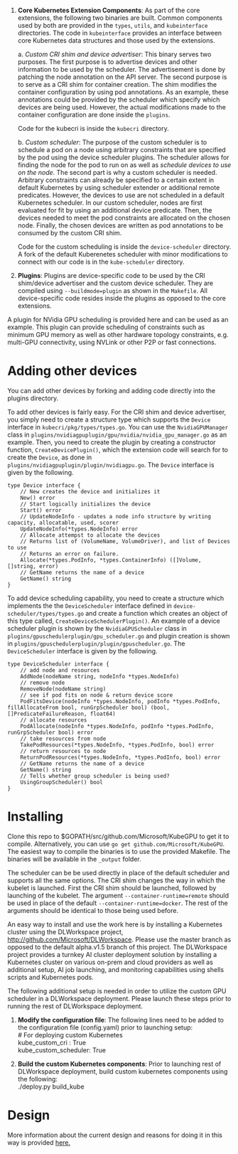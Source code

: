 1. **Core Kubernetes Extension Components**: As part of the core extensions, the following two binaries are built.  Common components used by both are provided in the `types`, `utils`, and `kubeinterface` directories. The code in `kubeinterface` provides an interface between core Kubernetes data structures and those used by the extensions.

    a. *Custom CRI shim and device advertiser*: This binary serves two purposes. The first purpose is to advertise devices and other information to be used by the scheduler. The advertisement is done by patching the node annotation on the API server. The second purpose is to serve as a CRI shim for container creation. The shim modifies the container configuration by using pod annotations. As an example, these annotations could be provided by the scheduler which specify which devices are being used.  However, the actual modifications made to the container configuration are done inside the `plugins`.

    Code for the kubecri is inside the `kubecri` directory.

    b. *Custom scheduler*: The purpose of the custom scheduler is to schedule a pod on a node using arbitrary constraints that are specified by the pod using the device scheduler plugins. The scheduler allows for finding the node for the pod to run on as well as *schedule devices to use on the node*. The second part is why a custom scheduler is needed. Arbitrary constraints can already be specified to a certain extent in default Kubernetes by using scheduler extender or additional remote predicates. However, the devices to use are not scheduled in a default Kubernetes scheduler. In our custom scheduler, nodes are first evaluated for fit by using an additional device predicate. Then, the devices needed to meet the pod constraints are allocated on the chosen node. Finally, the chosen devices are written as pod annotations to be consumed by the custom CRI shim.

    Code for the custom scheduling is inside the `device-scheduler` directory. A fork of the default Kuberenetes scheduler with minor modifications to connect with our code is in the `kube-scheduler` directory.

2. **Plugins**: Plugins are device-specific code to be used by the CRI shim/device advertiser and the custom device scheduler. They are compiled using `--buildmode=plugin` as shown in the `Makefile`. All device-specific code resides inside the plugins as opposed to the core extensions.

A plugin for NVidia GPU scheduling is provided here and can be used as an example. This plugin can provide scheduling of constraints such as minimum GPU memory as well as other hardware topology constraints, e.g. multi-GPU connectivity, using NVLink or other P2P or fast connections. 

# Adding other devices

You can add other devices by forking and adding code directly into the plugins directory.

To add other devices is fairly easy. For the CRI shim and device advertiser, you simply need to create a structure type which supports the `Device` interface in `kubecri/pkg/types/types.go`.  You can use the `NvidiaGPUManager` class in `plugins/nvidiagpuplugin/gpu/nvidia/nvidia_gpu_manager.go` as an example. Then, you need to create the plugin by creating a constructor function, `CreateDevicePlugin()`, which the extension code will search for to create the `Device`, as done in `plugins/nvidiagpuplugin/plugin/nvidiagpu.go`. The `Device` interface is given by the following.

    type Device interface {
        // New creates the device and initializes it
        New() error
        // Start logically initializes the device
        Start() error
        // UpdateNodeInfo - updates a node info structure by writing capacity, allocatable, used, scorer
        UpdateNodeInfo(*types.NodeInfo) error
        // Allocate attempst to allocate the devices
        // Returns list of (VolumeName, VolumeDriver), and list of Devices to use
        // Returns an error on failure.
        Allocate(*types.PodInfo, *types.ContainerInfo) ([]Volume, []string, error)
        // GetName returns the name of a device
        GetName() string
    }

To add device scheduling capability, you need to create a structure which implements the the `DeviceScheduler` interface defined in `device-scheduler/types/types.go` and create a function which creates an object of this type called, `CreateDeviceSchedulerPlugin()`. An example of a device scheduler plugin is shown by the `NvidiaGPUScheduler` class in `plugins/gpuschedulerplugin/gpu_scheduler.go` and plugin creation is shown in `plugins/gpuschedulerplugin/plugin/gpuscheduler.go`.  The `DeviceScheduler` interface is given by the following.

    type DeviceScheduler interface {
        // add node and resources
        AddNode(nodeName string, nodeInfo *types.NodeInfo)
        // remove node
        RemoveNode(nodeName string)
        // see if pod fits on node & return device score
        PodFitsDevice(nodeInfo *types.NodeInfo, podInfo *types.PodInfo, fillAllocateFrom bool, runGrpScheduler bool) (bool, []PredicateFailureReason, float64)
        // allocate resources
        PodAllocate(nodeInfo *types.NodeInfo, podInfo *types.PodInfo, runGrpScheduler bool) error
        // take resources from node
        TakePodResources(*types.NodeInfo, *types.PodInfo, bool) error
        // return resources to node
        ReturnPodResources(*types.NodeInfo, *types.PodInfo, bool) error
        // GetName returns the name of a device
        GetName() string
        // Tells whether group scheduler is being used?
        UsingGroupScheduler() bool
    }

# Installing

Clone this repo to $GOPATH/src/github.com/Microsoft/KubeGPU to get it to compile. Alternatively, you can use `go get github.com/Microsoft/KubeGPU`. The easiest way to compile the binaries is to use the provided Makefile. The binaries will be available in the `_output` folder. 

The scheduler can be be used directly in place of the default scheduler and supports all the same options.
The CRI shim changes the way in which the kubelet is launched. First the CRI shim should be launched, followed by launching of the kubelet.
The argument `--container-runtime=remote` should be used in place of the default `--container-runtime=docker`.
The rest of the arguments should be identical to those being used before.

An easy way to install and use the work here is by installing a Kubernetes cluster using the DLWorkspace project,
http://github.com/Microsoft/DLWorkspace. Please use the master branch as opposed to the default alpha.v1.5 branch of this project.
The DLWorkspace project provides a turnkey AI cluster deployment solution by installing a Kubernetes cluster on various
on-prem and cloud providers as well as additional setup, AI job launching, and monitoring capabilities 
using shells scripts and Kubernetes pods.

The following additional setup is needed in order to utilize the custom GPU scheduler in a DLWorkspace deployment. Please launch these
steps prior to running the rest of DLWorkspace deployment.
1. **Modify the configuration file**:  The following lines need to be added to the configuration file (config.yaml) prior to launching setup:  
\# For deploying custom Kubernetes  
kube\_custom\_cri : True  
kube\_custom\_scheduler: True  
  
2. **Build the custom Kubernetes components**: Prior to launching rest of DLWorkspace deployment, build custom kubernetes components using the following:  
./deploy.py build_kube

# Design

More information about the current design and reasons for doing it in this way is provided [here.](docs/kubegpu.md)